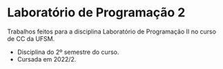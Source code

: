 # Laboratório de Programação 2

Trabalhos feitos para a disciplina Laboratório de Programação II no curso de CC da UFSM.

- Disciplina do 2º semestre do curso.
- Cursada em 2022/2.
